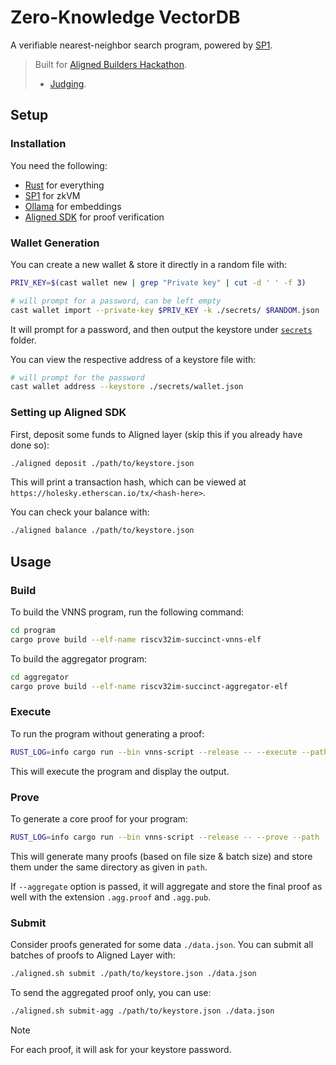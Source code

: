 # Zero-Knowledge VectorDB

A verifiable nearest-neighbor search program, powered by [SP1](https://github.com/succinctlabs/sp1).

> Built for [Aligned Builders Hackathon](https://devfolio.co/alignedhackathon/).
>
> - [Judging](https://mirror.xyz/0x7794D1c55568270A81D8Bf39e1bcE96BEaC10901/JnG4agqhW0oiskZJgcFdi9SLKvqkTBrbXkuk1nT6lxk).

## Setup

### Installation

You need the following:

- [Rust](https://rustup.rs/) for everything
- [SP1](https://docs.succinct.xyz/getting-started/install.html) for zkVM
- [Ollama](https://ollama.com/) for embeddings
- [Aligned SDK](https://docs.alignedlayer.com/introduction/1_try_aligned#quickstart) for proof verification

### Wallet Generation

You can create a new wallet & store it directly in a random file with:

```sh
PRIV_KEY=$(cast wallet new | grep "Private key" | cut -d ' ' -f 3)

# will prompt for a password, can be left empty
cast wallet import --private-key $PRIV_KEY -k ./secrets/ $RANDOM.json
```

It will prompt for a password, and then output the keystore under [`secrets`](./secrets/) folder.

You can view the respective address of a keystore file with:

```sh
# will prompt for the password
cast wallet address --keystore ./secrets/wallet.json
```

### Setting up Aligned SDK

First, deposit some funds to Aligned layer (skip this if you already have done so):

```sh
./aligned deposit ./path/to/keystore.json
```

This will print a transaction hash, which can be viewed at `https://holesky.etherscan.io/tx/<hash-here>`.

You can check your balance with:

```sh
./aligned balance ./path/to/keystore.json
```

## Usage

### Build

To build the VNNS program, run the following command:

```sh
cd program
cargo prove build --elf-name riscv32im-succinct-vnns-elf
```

To build the aggregator program:

```sh
cd aggregator
cargo prove build --elf-name riscv32im-succinct-aggregator-elf
```

### Execute

To run the program without generating a proof:

```sh
RUST_LOG=info cargo run --bin vnns-script --release -- --execute --path ./data/foods-small.json
```

This will execute the program and display the output.

### Prove

To generate a core proof for your program:

```sh
RUST_LOG=info cargo run --bin vnns-script --release -- --prove --path ./data/foods-small.json
```

This will generate many proofs (based on file size & batch size) and store them under the same directory as given in `path`.

If `--aggregate` option is passed, it will aggregate and store the final proof as well with the extension `.agg.proof` and `.agg.pub`.

### Submit

Consider proofs generated for some data `./data.json`. You can submit all batches of proofs to Aligned Layer with:

```sh
./aligned.sh submit ./path/to/keystore.json ./data.json
```

To send the aggregated proof only, you can use:

```sh
./aligned.sh submit-agg ./path/to/keystore.json ./data.json
```

> [!NOTE]
>
> For each proof, it will ask for your keystore password.
